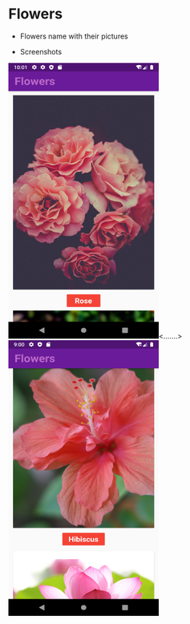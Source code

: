 # Flowers

- Flowers name with their pictures

- Screenshots

<p float="left">
  <img src="screenshots/s1.png" width="300" height="550"><.......>
  <img src="screenshots/s2.png" width="300" height="550">
  </p>
